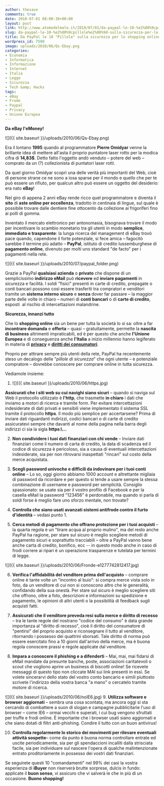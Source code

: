 ```yaml
---
author: thesave
comments: true
date: 2010-07-01 08:00:38+00:00
layout: post
link: http://www.atomodelmale.it/2010/07/01/da-paypal-le-10-%e2%80%9cpillole%e2%80%9d-sulla-sicurezza-per-lo-shopping-online/
slug: da-paypal-le-10-%e2%80%9cpillole%e2%80%9d-sulla-sicurezza-per-lo-shopping-online
title: Da PayPal le 10 "Pillole" sulla sicurezza per lo shopping online
wordpress_id: 7598
image: uploads/2010/06/Qs-Ebay.png
categories:
- Economia
- Informatica
- Informazione
- Internet
- Italia
- Legge
- Sicurezza
- Tech &amp; Hacks
tags:
- eBay
- Frode
- Paypal
- Privacy
- Unione Europea
---
```


**Da eBay l'eMoney!**

![]({{ site.baseurl }}/uploads/2010/06/Qs-Ebay.png)

Era il lontano **1995** quando al programmatore **Pierre Omidyar** venne la brillante idea di mettere all'asta il proprio puntatore laser rotto per la modica cifra di **14,83$**. Detto fatto l'oggetto andò venduto – potere del web – comprato da un (?) collezionista di puntatori laser rotti.

Da quel giorno Omidyar scoprì una delle verità più importanti del Web, cioè di persone strane ce ne sono a iosa sparse per il mondo e quello che per te può essere un rifiuto, per qualcun altro può essere un oggetto del desiderio: era nato **eBay**!

Nel giro di appena 2 anni eBay rende ricco quel programmatore e diventa il **sito** di **aste  online  per  eccellenza**, tradotto in centinaia di lingue, sul quale è possibile trovare dalle dentiere fine ottocento da collezione ai frigoriferi fino ai polli di gomma.

Inventato il mercato elettronico per antonomasia, bisognava trovare il modo per incentivare lo scambio monetario tra gli utenti in modo **semplice**, **immediato  e trasparente**: la lunga ricerca del management di eBay trovò pace quando, capendone il forte potenziale, si fece amica – fagocitò sarebbe il termine più adatto – **PayPal**, istituto di credito lussemburghese di **pagamento  online**, divenuto per molti uno standard "de facto" per i pagamenti nella rete.

![]({{ site.baseurl }}/uploads/2010/07/paypal_folder.png)

Grazie a PayPal **qualsiasi  azienda** o **privato** che dispone di un semplicissimo **indirizzo  eMail** può **ricevere** ed **inviare  pagamenti** in sicurezza e facilità. I soldi "fisici" presenti in carte di credito, prepagate o conti bancari possono così essere trasferiti tra compratori e venditori tramite un **sistema  interno  sicuro** e **senza** dover far passare – la maggior parte delle volte in chiaro – numeri di **conti  bancari** o di **carte  di  credito**, esposti  al rischio di intercettazioni malandrine.

**Sicurezza, innanzi tutto**

Che lo **shopping  online** sia un bene per tutta la società lo si sa: oltre a far **incontrare  domanda** e **offerta** – quasi – gratuitamente, permette la **nascita  di  business** altrimenti impraticabili, ed è per questo che anche **l'Unione  Europea** e di conseguenza anche **l'Italia** a inizio millennio hanno legiferato in materia di [**privacy**](http://www.garanteprivacy.it/garante/doc.jsp?ID=1028065) e [**diritti dei consumatori**](http://www.codicedelconsumo.it/).

Proprio per attirare sempre più utenti della rete, PayPal ha recentemente steso un decalogo delle "_pillole di sicurezza_" che ogni utente – e potenziale compratore – dovrebbe conoscere per comprare online in tutta sicurezza.

Vediamole insieme:

	
  1. ![]({{ site.baseurl }}/uploads/2010/06/https.jpg)

**Assicurati che i siti web su cui navighi siano sicuri** – quando si naviga sul Web il protocollo utilizzato è **l'http**, che trasmette **in  chiaro** i dati che inviamo a motori di ricerca e tramite form. Per evitare intercettazioni indesiderate di dati privati e sensibili viene implementato il sistema SSL tramite il protocollo **https**. Il modo più semplice per accertarsene? Prima di inviare dati riguardanti indirizzi, codici bancari o di carte di credito assicuratevi sempre che davanti al nome della pagina nella barra degli indirizzi ci sia la sigla **https:\\...**

	
  2. **Non condividere i tuoi dati finanziari con chi vende** – Inviare dati finanziari come il numero di carta di credito, la data di scadenza ed il codice di sicurezza è pericoloso, sia a causa di eventuali intercettazioni indesiderate, sia per non ritrovarsi inaspettati "rincari" sul costo della merce acquistata.

  3. **Scegli password univoche e difficili da indovinare per i tuoi conti online** – Lo so, oggi giorno abbiamo 1000 account e altrettante migliaia di password da ricordare e per questo si tende a usare sempre la stessa combinazione di username e password per semplicità. Consiglio spassionato: se usate sia per il vostro profilo di Facebook e per la casella eMail la password "123456" è perdonabile, ma quando si parla di soldi forse è meglio fare uno sforzo mentale, non trovate?

  4. **Controlla che siano usati avanzati sistemi antifrode contro il furto d'identità** – vedasi punto 1.

  5. **Cerca metodi di pagamento che offrano protezione per i tuoi acquisti** – la quarta regola è un "tirare acqua al proprio mulino", ma del resto anche PayPal ha ragione, per stare sul sicuro è meglio scegliere metodi di pagamento sicuri e soprattutto tracciabili – oltre a PayPal vanno bene anche carta di credito, bonifico, ecc -- in questo modo anche in caso di frodi correre ai ripari è un operazione trasparenze e tutelata per termini di legge.

  ![]({{ site.baseurl }}/uploads/2010/06/Fronde-e1277742812417.jpg) 
  
  6. **Verifica l'affidabilità del venditore prima dell'acquisto** – comprare online è tante volte un "incontro al buio": si compra merce vista solo in foto, da un venditore di cui non si conoscono altro che le generalità, confidando della sua onestà. Per stare sul sicuro è meglio scegliere siti che offrono, oltre a foto, descrizioni e informazioni su spedizione e pagamento, le opinioni di altri utenti o la possibilità di feedback sugli acquisti fatti.

  7. **Assicurati che il venditore preveda resi sulla merce e diritto di recesso** – tra le tante regole del nostrano "codice del consumo" è data grande importanza al "diritto di recesso", cioè il diritto del consumatore di "pentirsi" del proprio acquisto e riconsegnare il tutto al venditore, ritornando i possesso dei quattrini sborsati. Tale diritto di norma può essere esercitato fino a 10 giorni dall'arrivo della merce, ma è buona regola conoscere prassi e regole applicate dal venditore.

  8. **Impara a conoscere il phishing e a difenderti** – Mai, mai, mai fidarsi di eMail mandate da presunte banche, poste, associazioni caritatevoli o scout che vogliono aprire un business di biscotti online! Se ricevete messaggi di questo tipo non cliccate MAI sui link presenti in essi. Se volete sincerarvi dello stato del vostro conto bancario e simili piuttosto scrivete l'indirizzo della vostra banca "a mano" o cercatelo tramite motore di ricerca.

  ![]({{ site.baseurl }}/uploads/2010/06/noIE6.jpg)
  9. **Utilizza software e browser aggiornati** – sembra una cosa scontata, ma ancora oggi si sta cercando di combattere a suon di slogan e campagne pubblicitarie l'uso di browser – come IE6 – ormai vecchi e superati, i cui bug vengono sfruttati per truffe e frodi online. È importante che i browser usati siano aggiornati e che siano dotati di filtri anti-phishing. Condire il tutto con un buon antivirus!

  10. **Controlla regolarmente lo storico dei movimenti per rilevare eventuali attività sospette**– come da punto è buona norma controllare entrate ed uscite periodicamente, sia per gli spendaccioni incalliti dalla strisciata facile, sia per individuare sul nascere l'opera di qualche malintenzionate entrato proditoriamente in possesso dei vostri dati finanziari. 

  Se seguirete questi 10 "comandamenti" nel 99% dei casi la vostra esperienza di **iBuyer** non riserverà brutte sorprese, dulcis in fundo: applicate il **buon  senso**, vi assicuro che vi salverà le che in più di un occasione. **Buono shopping!**
